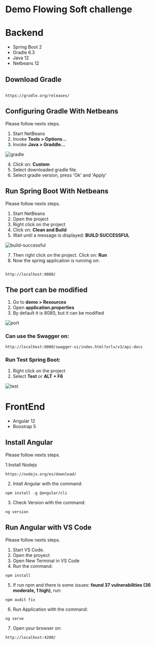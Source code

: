 # Demo Flowing Soft challenge

# Backend

* Spring Boot 2
* Gradle 6.3
* Java 12
* Netbeans 12

## Download Gradle

```

https://gradle.org/releases/

```

## Configuring Gradle With Netbeans

Please follow nexts steps.

1.	Start NetBeans
2.	Invoke **Tools > Options…**
3.	Invoke **Java > Graddle…**

![gradle](https://user-images.githubusercontent.com/85512533/121068657-9003ef00-c79a-11eb-9ef0-8dddd5769c9e.png)

4. Click on: **Custom**
5. Select downloaded gradle file.
6. Select gradle version, press 'Ok' and 'Apply'

## Run Spring Boot With Netbeans

Please follow nexts steps.

1. Start NetBeans
2. Open the project
3. Right click on the project
4. Click on: **Clean and Build**
5. Wait until a message is displayed: **BUILD SUCCESSFUL**

![build-successful](https://user-images.githubusercontent.com/85512533/121070089-487e6280-c79c-11eb-8f15-b6e014903506.png)

7. Then right click on the project. Click on: **Run**
8. Now the spring application is running on:
```

http://localhost:8080/

```

## The port can be modified
1. Go to **demo > Resources**
2. Open **application.properties**
3. By default it is 8080, but it can be modified

![port](https://user-images.githubusercontent.com/85512533/121071876-841a2c00-c79e-11eb-8e73-36b03c048b20.png)


### Can use the Swagger on:

```
http://localhost:8080/swagger-ui/index.html?url=/v3/api-docs

```

### Run Test Spring Boot:

1. Right click on the project
2. Select **Test** or **ALT + F6**

![test](https://user-images.githubusercontent.com/85512533/121101289-8cd42780-c7c9-11eb-9299-5742ff4029ab.png)  


# FrontEnd

* Angular 12
* Boostrap 5

## Install Angular

Please follow nexts steps.

1.Install Nodejs

```
https://nodejs.org/es/download/

```
2. Intall Angular with the command:

```
npm install -g @angular/cli

```
3. Check Version with the command:
 
```
ng version

```
 
## Run Angular with VS Code

Please follow nexts steps.

1. Start VS Code.
2. Open the proyect
3. Open New Terminal in VS Code
4. Run the command:

```
npm install

```
5. If run npm and there is some issues: **found 37 vulnerabilities (36 moderate, 1 high)**, run:

```
npm audit fix

```

6. Run Application with the command:

```
ng serve

```
7. Open your browser on:

```
http://localhost:4200/

```
